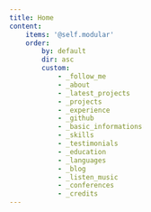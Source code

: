 ```yaml
---
title: Home
content:
    items: '@self.modular'
    order:
        by: default
        dir: asc
        custom:
            - _follow_me
            - _about
            - _latest_projects
            - _projects
            - _experience
            - _github
            - _basic_informations
            - _skills
            - _testimonials
            - _education
            - _languages
            - _blog
            - _listen_music
            - _conferences
            - _credits
---
```


